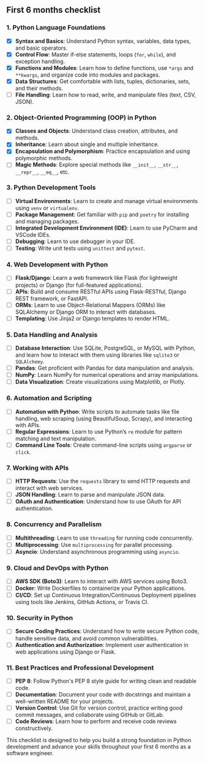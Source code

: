 ## First 6 months checklist
### 1. **Python Language Foundations**
   - [x] **Syntax and Basics**: Understand Python syntax, variables, data types, and basic operators.
   - [x] **Control Flow**: Master if-else statements, loops (`for`, `while`), and exception handling.
   - [x] **Functions and Modules**: Learn how to define functions, use `*args` and `**kwargs`, and organize code into modules and packages.
   - [x] **Data Structures**: Get comfortable with lists, tuples, dictionaries, sets, and their methods.
   - [ ] **File Handling**: Learn how to read, write, and manipulate files (text, CSV, JSON).

### 2. **Object-Oriented Programming (OOP) in Python**
   - [x] **Classes and Objects**: Understand class creation, attributes, and methods.
   - [x] **Inheritance**: Learn about single and multiple inheritance.
   - [x] **Encapsulation and Polymorphism**: Practice encapsulation and using polymorphic methods.
   - [ ] **Magic Methods**: Explore special methods like `__init__`, `__str__`, `__repr__`, `__eq__`, etc.

### 3. **Python Development Tools**
   - [ ] **Virtual Environments**: Learn to create and manage virtual environments using `venv` or `virtualenv`.
   - [ ] **Package Management**: Get familiar with `pip` and `poetry` for installing and managing packages.
   - [ ] **Integrated Development Environment (IDE)**: Learn to use PyCharm and VSCode IDEs.
   - [ ] **Debugging**: Learn to use debugger in your IDE.
   - [ ] **Testing**: Write unit tests using `unittest` and `pytest`.

### 4. **Web Development with Python**
   - [ ] **Flask/Django**: Learn a web framework like Flask (for lightweight projects) or Django (for full-featured applications).
   - [ ] **APIs**: Build and consume RESTful APIs using Flask-RESTful, Django REST framework, or FastAPI.
   - [ ] **ORMs**: Learn to use Object-Relational Mappers (ORMs) like SQLAlchemy or Django ORM to interact with databases.
   - [ ] **Templating**: Use Jinja2 or Django templates to render HTML.

### 5. **Data Handling and Analysis**
   - [ ] **Database Interaction**: Use SQLite, PostgreSQL, or MySQL with Python, and learn how to interact with them using libraries like `sqlite3` or `SQLAlchemy`.
   - [ ] **Pandas**: Get proficient with Pandas for data manipulation and analysis.
   - [ ] **NumPy**: Learn NumPy for numerical operations and array manipulations.
   - [ ] **Data Visualization**: Create visualizations using Matplotlib, or Plotly.

### 6. **Automation and Scripting**
   - [ ] **Automation with Python**: Write scripts to automate tasks like file handling, web scraping (using BeautifulSoup, Scrapy), and interacting with APIs.
   - [ ] **Regular Expressions**: Learn to use Python’s `re` module for pattern matching and text manipulation.
   - [ ] **Command Line Tools**: Create command-line scripts using `argparse` or `click`.

### 7. **Working with APIs**
   - [ ] **HTTP Requests**: Use the `requests` library to send HTTP requests and interact with web services.
   - [ ] **JSON Handling**: Learn to parse and manipulate JSON data.
   - [ ] **OAuth and Authentication**: Understand how to use OAuth for API authentication.

### 8. **Concurrency and Parallelism**
   - [ ] **Multithreading**: Learn to use `threading` for running code concurrently.
   - [ ] **Multiprocessing**: Use `multiprocessing` for parallel processing.
   - [ ] **Asyncio**: Understand asynchronous programming using `asyncio`.

### 9. **Cloud and DevOps with Python**
   - [ ] **AWS SDK (Boto3)**: Learn to interact with AWS services using Boto3.
   - [ ] **Docker**: Write Dockerfiles to containerize your Python applications.
   - [ ] **CI/CD**: Set up Continuous Integration/Continuous Deployment pipelines using tools like Jenkins, GitHub Actions, or Travis CI.

### 10. **Security in Python**
   - [ ] **Secure Coding Practices**: Understand how to write secure Python code, handle sensitive data, and avoid common vulnerabilities.
   - [ ] **Authentication and Authorization**: Implement user authentication in web applications using Django or Flask.

### 11. **Best Practices and Professional Development**
   - [ ] **PEP 8**: Follow Python's PEP 8 style guide for writing clean and readable code.
   - [ ] **Documentation**: Document your code with docstrings and maintain a well-written README for your projects.
   - [ ] **Version Control**: Use Git for version control, practice writing good commit messages, and collaborate using GitHub or GitLab.
   - [ ] **Code Reviews**: Learn how to perform and receive code reviews constructively.

This checklist is designed to help you build a strong foundation in Python development and advance your skills throughout your first 6 months as a software engineer.
